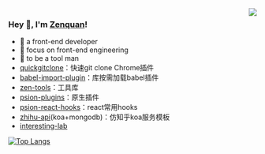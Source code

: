 <img align="right" src="https://github-readme-stats.vercel.app/api?username=zenquan&show_icons=true&icon_color=38ADD8&text_color=ffffff&bg_color=000000&hide_title=true" />

### Hey 👋, I'm [Zenquan](http://resume.github.io/?Zenquan)!

- :orange_book: a front-end developer
- :hammer: focus on front-end engineering
- :ram: to be a tool man
- [quickgitclone](https://github.com/Zenquan/quickgitclone)：快速git clone Chrome插件
- [babel-import-plugin](https://github.com/Zenquan/babel-import-plugin)：库按需加载babel插件
- [zen-tools](https://github.com/Zenquan/zen-tools)：工具库
- [psion-plugins](https://github.com/Zenquan/psion-plugins)：原生插件
- [psion-react-hooks](https://github.com/Zenquan/psion-react-hooks)：react常用hooks
- [zhihu-api](https://github.com/Zenquan/zhihu-api)(koa+mongodb)：仿知乎koa服务模板
- [interesting-lab](https://github.com/XC-Team/interesting-lab)


[![Top Langs](https://github-readme-stats.vercel.app/api/top-langs/?username=zenquan&layout=compact)](https://github.com/anuraghazra/github-readme-stats)

